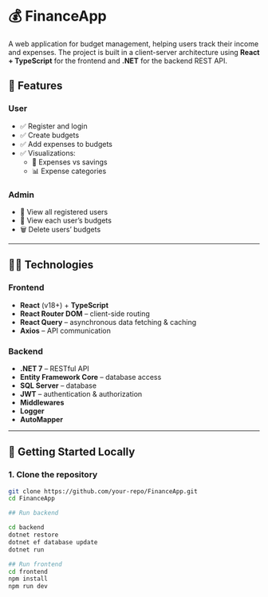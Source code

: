 
# 💰 FinanceApp

A web application for budget management, helping users track their income and expenses. The project is built in a client-server architecture using **React + TypeScript** for the frontend and **.NET** for the backend REST API.

## 📌 Features

### User
- ✅ Register and login
- ✅ Create budgets
- ✅ Add expenses to budgets
- ✅ Visualizations:
  - 💸 Expenses vs savings
  - 📊 Expense categories

### Admin
- 👥 View all registered users
- 📂 View each user’s budgets
- 🗑️ Delete users’ budgets

---

## 🧑‍💻 Technologies

### Frontend
- **React** (v18+) + **TypeScript**
- **React Router DOM** – client-side routing
- **React Query** – asynchronous data fetching & caching
- **Axios** – API communication

### Backend
- **.NET 7** – RESTful API
- **Entity Framework Core** – database access
- **SQL Server** – database
- **JWT** – authentication & authorization
- **Middlewares**
- **Logger**
- **AutoMapper**

---

## 🚀 Getting Started Locally

### 1. Clone the repository

```bash
git clone https://github.com/your-repo/FinanceApp.git
cd FinanceApp

## Run backend

cd backend
dotnet restore
dotnet ef database update
dotnet run

## Run frontend
cd frontend
npm install
npm run dev
